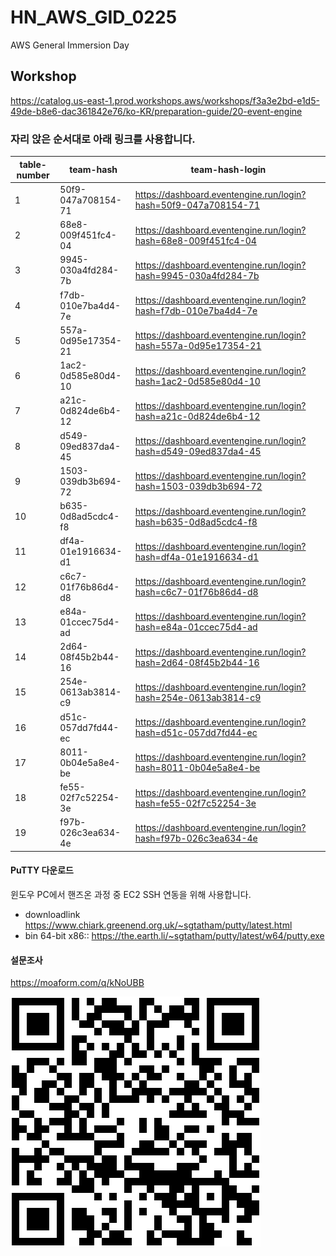 # HN_AWS_GID_0225
AWS General Immersion Day

## Workshop 
https://catalog.us-east-1.prod.workshops.aws/workshops/f3a3e2bd-e1d5-49de-b8e6-dac361842e76/ko-KR/preparation-guide/20-event-engine



### 자리 앉은 순서대로 아래 링크를 사용합니다. 

| table-number	| team-hash	 | team-hash-login |
|---------------|------------|------------------|
|1	|50f9-047a708154-71	|https://dashboard.eventengine.run/login?hash=50f9-047a708154-71
|2	|68e8-009f451fc4-04	|https://dashboard.eventengine.run/login?hash=68e8-009f451fc4-04
|3	|9945-030a4fd284-7b	|https://dashboard.eventengine.run/login?hash=9945-030a4fd284-7b
|4	|f7db-010e7ba4d4-7e	|https://dashboard.eventengine.run/login?hash=f7db-010e7ba4d4-7e
|5	|557a-0d95e17354-21	|https://dashboard.eventengine.run/login?hash=557a-0d95e17354-21
|6	|1ac2-0d585e80d4-10	|https://dashboard.eventengine.run/login?hash=1ac2-0d585e80d4-10
|7	|a21c-0d824de6b4-12	|https://dashboard.eventengine.run/login?hash=a21c-0d824de6b4-12
|8	|d549-09ed837da4-45	|https://dashboard.eventengine.run/login?hash=d549-09ed837da4-45
|9	|1503-039db3b694-72	|https://dashboard.eventengine.run/login?hash=1503-039db3b694-72
|10	|b635-0d8ad5cdc4-f8	|https://dashboard.eventengine.run/login?hash=b635-0d8ad5cdc4-f8
|11	|df4a-01e1916634-d1	|https://dashboard.eventengine.run/login?hash=df4a-01e1916634-d1
|12	|c6c7-01f76b86d4-d8	|https://dashboard.eventengine.run/login?hash=c6c7-01f76b86d4-d8
|13	|e84a-01ccec75d4-ad	|https://dashboard.eventengine.run/login?hash=e84a-01ccec75d4-ad
|14	|2d64-08f45b2b44-16	|https://dashboard.eventengine.run/login?hash=2d64-08f45b2b44-16
|15	|254e-0613ab3814-c9	|https://dashboard.eventengine.run/login?hash=254e-0613ab3814-c9
|16	|d51c-057dd7fd44-ec	|https://dashboard.eventengine.run/login?hash=d51c-057dd7fd44-ec
|17	|8011-0b04e5a8e4-be	|https://dashboard.eventengine.run/login?hash=8011-0b04e5a8e4-be
|18	|fe55-02f7c52254-3e	|https://dashboard.eventengine.run/login?hash=fe55-02f7c52254-3e
|19	|f97b-026c3ea634-4e	|https://dashboard.eventengine.run/login?hash=f97b-026c3ea634-4e




#### PuTTY 다운로드
윈도우 PC에서 핸즈온 과정 중 EC2 SSH 연동을 위해 사용합니다.
- downloadlink
https://www.chiark.greenend.org.uk/~sgtatham/putty/latest.html
- bin 64-bit x86:: https://the.earth.li/~sgtatham/putty/latest/w64/putty.exe


#### 설문조사

https://moaform.com/q/kNoUBB

![img.png](qrcode-M0blK2.png)